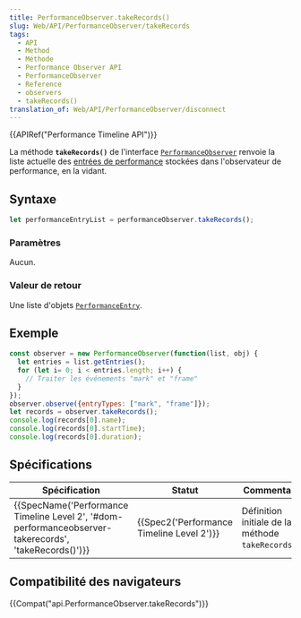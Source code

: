 ```yaml
---
title: PerformanceObserver.takeRecords()
slug: Web/API/PerformanceObserver/takeRecords
tags:
  - API
  - Method
  - Méthode
  - Performance Observer API
  - PerformanceObserver
  - Reference
  - observers
  - takeRecords()
translation_of: Web/API/PerformanceObserver/disconnect
---
```

{{APIRef("Performance Timeline API")}}

La méthode **`takeRecords()`** de l'interface [`PerformanceObserver`](/fr/docs/Web/API/PerformanceObserver) renvoie la liste actuelle des [entrées de performance](/fr/docs/Web/API/PerformanceEntry) stockées dans l'observateur de performance, en la vidant.

## Syntaxe

```js
let performanceEntryList = performanceObserver.takeRecords();
```

### Paramètres

Aucun.

### Valeur de retour

Une liste d'objets [`PerformanceEntry`](/fr/docs/Web/API/PerformanceEntry).

## Exemple

```js
const observer = new PerformanceObserver(function(list, obj) {
  let entries = list.getEntries();
  for (let i= 0; i < entries.length; i++) {
    // Traiter les événements "mark" et "frame"
  }
});
observer.observe({entryTypes: ["mark", "frame"]});
let records = observer.takeRecords();
console.log(records[0].name);
console.log(records[0].startTime);
console.log(records[0].duration);
```

## Spécifications

| Spécification                                                                                                                                    | Statut                                                   | Commentaire                                        |
| ------------------------------------------------------------------------------------------------------------------------------------------------ | -------------------------------------------------------- | -------------------------------------------------- |
| {{SpecName('Performance Timeline Level 2', '#dom-performanceobserver-takerecords', 'takeRecords()')}} | {{Spec2('Performance Timeline Level 2')}} | Définition initiale de la méthode `takeRecords()`. |

## Compatibilité des navigateurs

{{Compat("api.PerformanceObserver.takeRecords")}}

